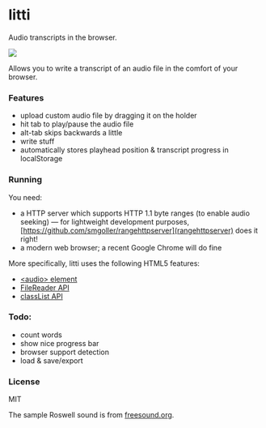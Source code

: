 litti
=====

Audio transcripts in the browser.

![](https://raw.github.com/mieky/litti/master/litti.png)

Allows you to write a transcript of an audio file in the comfort of your browser.

### Features

- upload custom audio file by dragging it on the holder
- hit tab to play/pause the audio file
- alt-tab skips backwards a little
- write stuff
- automatically stores playhead position & transcript progress in localStorage

### Running

You need:
- a HTTP server which supports HTTP 1.1 byte ranges (to enable audio seeking)
&mdash; for lightweight development purposes, [https://github.com/smgoller/rangehttpserver](rangehttpserver) does it right!
- a modern web browser; a recent Google Chrome will do fine

More specifically, litti uses the following HTML5 features:

- [&lt;audio&gt; element](http://caniuse.com/audio)
- [FileReader API](http://caniuse.com/filereader)
- [classList API](http://caniuse.com/classlist)

### Todo:

- count words
- show nice progress bar
- browser support detection
- load & save/export

### License

MIT

The sample Roswell sound is from [freesound.org](http://www.freesound.org/people/ERH/sounds/36105/).
